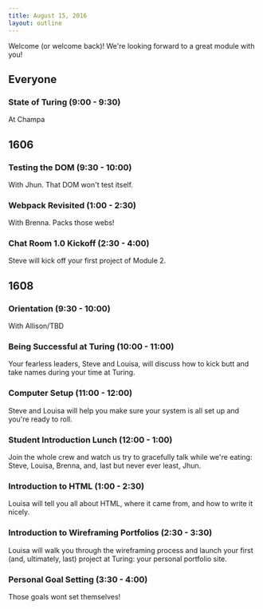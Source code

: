 ```yaml
---
title: August 15, 2016
layout: outline
---
```


Welcome (or welcome back)! We're looking forward to a great module with you!

## Everyone

### State of Turing (9:00 - 9:30)

At Champa

## 1606

### Testing the DOM (9:30 - 10:00)

With Jhun. That DOM won't test itself.

### Webpack Revisited (1:00 - 2:30)

With Brenna. Packs those webs!

### Chat Room 1.0 Kickoff (2:30 - 4:00)

Steve will kick off your first project of Module 2.

## 1608

### Orientation (9:30 - 10:00)

With Allison/TBD

### Being Successful at Turing (10:00 - 11:00)

Your fearless leaders, Steve and Louisa, will discuss how to kick butt and take names during your time at Turing.

### Computer Setup (11:00 - 12:00)

Steve and Louisa will help you make sure your system is all set up and you're ready to roll.

### Student Introduction Lunch (12:00 - 1:00)

Join the whole crew and watch us try to gracefully talk while we're eating: Steve, Louisa, Brenna, and, last but never ever least, Jhun.

### Introduction to HTML (1:00 - 2:30)

Louisa will tell you all about HTML, where it came from, and how to write it nicely.

### Introduction to Wireframing Portfolios (2:30 - 3:30)

Louisa will walk you through the wireframing process and launch your first (and, ultimately, last) project at Turing: your personal portfolio site.

### Personal Goal Setting (3:30 - 4:00)

Those goals wont set themselves!
